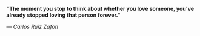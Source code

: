 **"The moment you stop to think about whether you love someone, you've already stopped loving that person forever."**

— _Carlos Ruiz Zafon_
